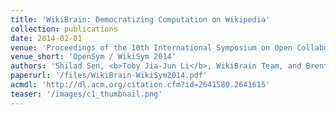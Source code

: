 ```yaml
---
title: 'WikiBrain: Democratizing Computation on Wikipedia'
collection: publications
date: 2014-02-01
venue: 'Proceedings of the 10th International Symposium on Open Collaboration (OpenSym / WikiSym 2014)'
venue_short: 'OpenSym / WikiSym 2014'
authors: 'Shilad Sen, <b>Toby Jia-Jun Li</b>, WikiBrain Team, and Brent Hecht'
paperurl: '/files/WikiBrain-WikiSym2014.pdf'
acmdl: 'http://dl.acm.org/citation.cfm?id=2641580.2641615'
teaser: '/images/c1_thumbnail.png'
---
```

